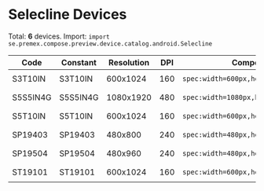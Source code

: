 # Selecline Devices

Total: **6** devices. Import: `import se.premex.compose.preview.device.catalog.android.Selecline`

| Code | Constant | Resolution | DPI | Compose Spec | Preview Usage |
|------|----------|------------|-----|-------------|---------------|
| S3T10IN | S3T10IN | 600x1024 | 160 | `spec:width=600px,height=1024px,dpi=160` | `@Preview(device = Selecline.S3T10IN)` |
| S5S5IN4G | S5S5IN4G | 1080x1920 | 480 | `spec:width=1080px,height=1920px,dpi=480` | `@Preview(device = Selecline.S5S5IN4G)` |
| S5T10IN | S5T10IN | 600x1024 | 160 | `spec:width=600px,height=1024px,dpi=160` | `@Preview(device = Selecline.S5T10IN)` |
| SP19403 | SP19403 | 480x800 | 240 | `spec:width=480px,height=800px,dpi=240` | `@Preview(device = Selecline.SP19403)` |
| SP19504 | SP19504 | 480x960 | 240 | `spec:width=480px,height=960px,dpi=240` | `@Preview(device = Selecline.SP19504)` |
| ST19101 | ST19101 | 600x1024 | 160 | `spec:width=600px,height=1024px,dpi=160` | `@Preview(device = Selecline.ST19101)` |

<!-- Generated automatically. Do not edit manually. -->

